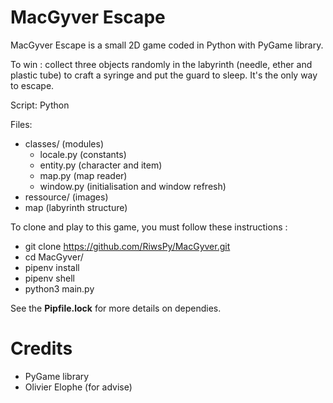 # MacGyver Escape

MacGyver Escape is a small 2D game coded in Python with PyGame library.

To win : collect three objects randomly in the labyrinth (needle, ether and plastic tube) to craft a syringe and put the guard to sleep. It's the only way to escape.

Script: Python

Files:
- classes/ (modules)
    - locale.py (constants)
    - entity.py (character and item)
    - map.py (map reader)
    - window.py (initialisation and window refresh)
- ressource/ (images)
- map (labyrinth structure)



To clone and play to this game, you must follow these instructions :
- git clone https://github.com/RiwsPy/MacGyver.git
- cd MacGyver/
- pipenv install
- pipenv shell
- python3 main.py

See the **Pipfile.lock** for more details on dependies.




# Credits
- PyGame library
- Olivier Elophe (for advise)